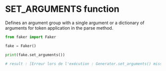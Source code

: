# **SET_ARGUMENTS** function

Defines an argument group with a single argument or a dictionary of arguments for token application in the parse method.

```py
from faker import Faker

fake = Faker()

print(fake.set_arguments())

# result : [Erreur lors de l'exécution : Generator.set_arguments() missing 2 required positional arguments: 'group' and 'argument']
```
